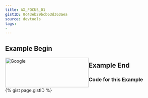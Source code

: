 ```yaml
---
title: AX_FOCUS_01
gistID: 0c43eb29bcb63d363aea
source: devtools
tags:
-
---
```


<h2 aria-describedby="{{ page.gistID }}">Example Begin</h2>
<div class="rendered-not">
<!-- Bad: focusable element has zero area due to floated child element -->
<a href="http://www.google.com">
  <img src="http://www.google.com/images/srpr/logo11w.png"
       style="float: left" width="269" height="95" alt="Google" >
</a>
</div> <!-- rendered-not -->

<h2 aria-describedby="{{ page.gistID }}">Example End</h2>

<h3 aria-describedby="{{ page.gistID }}">Code for this Example</h3>
{% gist page.gistID %}
